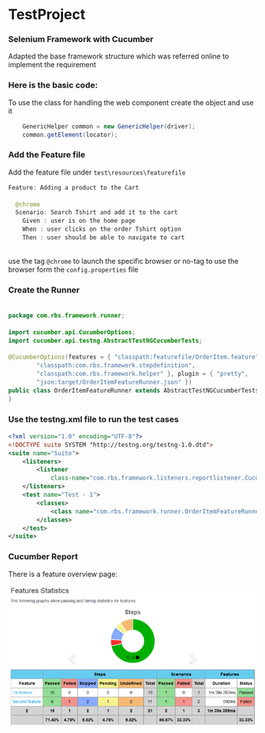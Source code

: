 # TestProject

### Selenium Framework with Cucumber

Adapted the base framework structure which was referred online to implement the requirement 


### Here is the basic code:

To use the class for handling the web component create the object and use it

```java
	GenericHelper common = new GenericHelper(driver);
	common.getElement(locator);
```

### Add the Feature file 

Add the feature file under `test\resources\featurefile`

```java
Feature: Adding a product to the Cart

  @chrome
  Scenario: Search Tshirt and add it to the cart
    Given : user is on the home page
    When : user clicks on the order Tshirt option
    Then : user should be able to navigate to cart
    
```

use the tag `@chrome` to launch the specific browser or no-tag to use the browser form the `config.properties` file

### Create the Runner

```java

package com.rbs.framework.runner;

import cucumber.api.CucumberOptions;
import cucumber.api.testng.AbstractTestNGCucumberTests;

@CucumberOptions(features = { "classpath:featurefile/OrderItem.feature" }, glue = {
		"classpath:com.rbs.framework.stepdefinition",
		"classpath:com.rbs.framework.helper" }, plugin = { "pretty",
		"json:target/OrderItemFeatureRunner.json" })
public class OrderItemFeatureRunner extends AbstractTestNGCucumberTests {
}
``` 

### Use the testng.xml file to run the test cases

```xml
<?xml version="1.0" encoding="UTF-8"?>
<!DOCTYPE suite SYSTEM "http://testng.org/testng-1.0.dtd">
<suite name="Suite">
	<listeners>
		<listener
			class-name="com.rbs.framework.listeners.reportlistener.CucumberReport" />
	</listeners>
	<test name="Test - 1">
		<classes>
			<class name="com.rbs.framework.runner.OrderItemFeatureRunner" />	
		</classes>
	</test>
</suite> 
```



### Cucumber Report

There is a feature overview page:

![feature overview page](https://github.com/damianszczepanik/cucumber-reporting/raw/master/.README/feature-overview.png)

